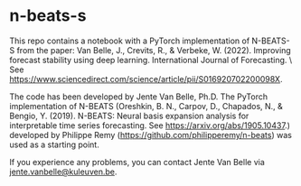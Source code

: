 # n-beats-s
This repo contains a notebook with a PyTorch implementation of N-BEATS-S from the paper: Van Belle, J., Crevits, R., & Verbeke, W. (2022). Improving forecast stability using deep learning. International Journal of Forecasting. \\
See https://www.sciencedirect.com/science/article/pii/S016920702200098X.

The code has been developed by Jente Van Belle, Ph.D.
The PyTorch implementation of N-BEATS (Oreshkin, B. N., Carpov, D., Chapados, N., & Bengio, Y. (2019). N-BEATS: Neural basis expansion analysis for interpretable time series forecasting. See https://arxiv.org/abs/1905.10437.) developed by Philippe Remy (https://github.com/philipperemy/n-beats) was used as a starting point.

If you experience any problems, you can contact Jente Van Belle via jente.vanbelle@kuleuven.be.
